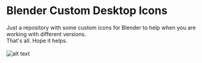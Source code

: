 # Blender Custom Desktop Icons
Just a repository with some custom icons for Blender to help when you are working with different versions. \
That's all. Hope it helps.
\
\
![alt text](https://i.imgur.com/r2BRxiK.png)
